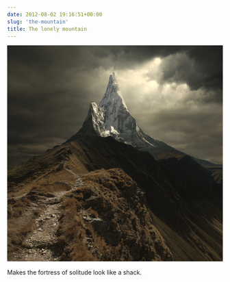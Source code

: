 ```yaml
---
date: 2012-08-02 19:16:51+00:00
slug: 'the-mountain'
title: The lonely mountain
---
```


![](/images/tumblr_m856w3ywln1rcijzqo1_1280.jpg)

Makes the fortress of solitude look like a shack.
